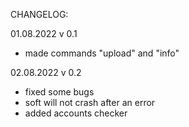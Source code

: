 CHANGELOG:

01.08.2022 v 0.1
- made commands "upload" and "info"

02.08.2022 v 0.2
- fixed some bugs
- soft will not crash after an error
- added accounts checker
